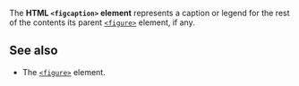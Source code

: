 <!-- <short-description> -->
The **HTML `<figcaption>` element** represents a caption or legend for
the rest of the contents its parent
[`<figure>`](/en-US/docs/Web/HTML/Element/figure)
element, if any.
<!-- </short-description> -->

<!-- <overview> -->
<!-- </overview> -->

<!-- <usage-notes> -->
<!-- </usage-notes> -->

<!-- <accessibility-concerns> -->
<!-- </accessibility-concerns> -->

<!-- <see-also> -->
See also
--------

-   The [`<figure>`](/en-US/docs/Web/HTML/Element/figure) element.
<!-- </see-also> -->
